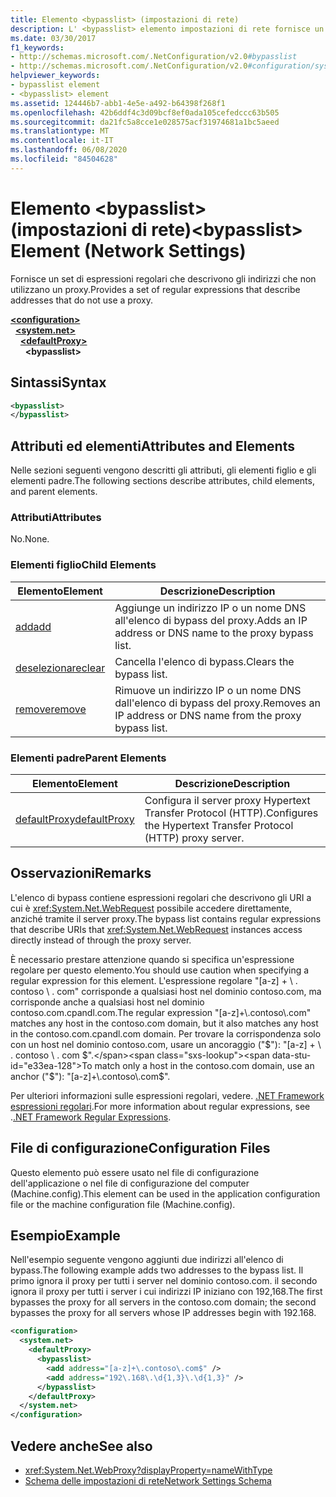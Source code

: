 ```yaml
---
title: Elemento <bypasslist> (impostazioni di rete)
description: L' <bypasslist> elemento impostazioni di rete fornisce un set di espressioni regolari che descrivono gli indirizzi che non utilizzano un proxy nel .NET Framework.
ms.date: 03/30/2017
f1_keywords:
- http://schemas.microsoft.com/.NetConfiguration/v2.0#bypasslist
- http://schemas.microsoft.com/.NetConfiguration/v2.0#configuration/system.net/defaultProxy/bypasslist
helpviewer_keywords:
- bypasslist element
- <bypasslist> element
ms.assetid: 124446b7-abb1-4e5e-a492-b64398f268f1
ms.openlocfilehash: 42b6ddf4c3d09bcf8ef0ada105cefedccc63b505
ms.sourcegitcommit: da21fc5a8cce1e028575acf31974681a1bc5aeed
ms.translationtype: MT
ms.contentlocale: it-IT
ms.lasthandoff: 06/08/2020
ms.locfileid: "84504628"
---
```

# <a name="bypasslist-element-network-settings"></a><span data-ttu-id="e33ea-103">Elemento \<bypasslist> (impostazioni di rete)</span><span class="sxs-lookup"><span data-stu-id="e33ea-103">\<bypasslist> Element (Network Settings)</span></span>
<span data-ttu-id="e33ea-104">Fornisce un set di espressioni regolari che descrivono gli indirizzi che non utilizzano un proxy.</span><span class="sxs-lookup"><span data-stu-id="e33ea-104">Provides a set of regular expressions that describe addresses that do not use a proxy.</span></span>  

[**\<configuration>**](../configuration-element.md)\
&nbsp;&nbsp;[**\<system.net>**](system-net-element-network-settings.md)\
&nbsp;&nbsp;&nbsp;&nbsp;[**\<defaultProxy>**](defaultproxy-element-network-settings.md)\
&nbsp;&nbsp;&nbsp;&nbsp;&nbsp;&nbsp;**\<bypasslist>**

## <a name="syntax"></a><span data-ttu-id="e33ea-105">Sintassi</span><span class="sxs-lookup"><span data-stu-id="e33ea-105">Syntax</span></span>  
  
```xml  
<bypasslist>
</bypasslist>  
```  
  
## <a name="attributes-and-elements"></a><span data-ttu-id="e33ea-106">Attributi ed elementi</span><span class="sxs-lookup"><span data-stu-id="e33ea-106">Attributes and Elements</span></span>  
 <span data-ttu-id="e33ea-107">Nelle sezioni seguenti vengono descritti gli attributi, gli elementi figlio e gli elementi padre.</span><span class="sxs-lookup"><span data-stu-id="e33ea-107">The following sections describe attributes, child elements, and parent elements.</span></span>  
  
### <a name="attributes"></a><span data-ttu-id="e33ea-108">Attributi</span><span class="sxs-lookup"><span data-stu-id="e33ea-108">Attributes</span></span>  
 <span data-ttu-id="e33ea-109">No.</span><span class="sxs-lookup"><span data-stu-id="e33ea-109">None.</span></span>  
  
### <a name="child-elements"></a><span data-ttu-id="e33ea-110">Elementi figlio</span><span class="sxs-lookup"><span data-stu-id="e33ea-110">Child Elements</span></span>  
  
|<span data-ttu-id="e33ea-111">**Elemento**</span><span class="sxs-lookup"><span data-stu-id="e33ea-111">**Element**</span></span>|<span data-ttu-id="e33ea-112">**Descrizione**</span><span class="sxs-lookup"><span data-stu-id="e33ea-112">**Description**</span></span>|  
|-----------------|---------------------|  
|[<span data-ttu-id="e33ea-113">add</span><span class="sxs-lookup"><span data-stu-id="e33ea-113">add</span></span>](add-element-for-bypasslist-network-settings.md)|<span data-ttu-id="e33ea-114">Aggiunge un indirizzo IP o un nome DNS all'elenco di bypass del proxy.</span><span class="sxs-lookup"><span data-stu-id="e33ea-114">Adds an IP address or DNS name to the proxy bypass list.</span></span>|  
|[<span data-ttu-id="e33ea-115">deselezionare</span><span class="sxs-lookup"><span data-stu-id="e33ea-115">clear</span></span>](clear-element-for-bypasslist-network-settings.md)|<span data-ttu-id="e33ea-116">Cancella l'elenco di bypass.</span><span class="sxs-lookup"><span data-stu-id="e33ea-116">Clears the bypass list.</span></span>|  
|[<span data-ttu-id="e33ea-117">remove</span><span class="sxs-lookup"><span data-stu-id="e33ea-117">remove</span></span>](remove-element-for-bypasslist-network-settings.md)|<span data-ttu-id="e33ea-118">Rimuove un indirizzo IP o un nome DNS dall'elenco di bypass del proxy.</span><span class="sxs-lookup"><span data-stu-id="e33ea-118">Removes an IP address or DNS name from the proxy bypass list.</span></span>|  
  
### <a name="parent-elements"></a><span data-ttu-id="e33ea-119">Elementi padre</span><span class="sxs-lookup"><span data-stu-id="e33ea-119">Parent Elements</span></span>  
  
|<span data-ttu-id="e33ea-120">**Elemento**</span><span class="sxs-lookup"><span data-stu-id="e33ea-120">**Element**</span></span>|<span data-ttu-id="e33ea-121">**Descrizione**</span><span class="sxs-lookup"><span data-stu-id="e33ea-121">**Description**</span></span>|  
|-----------------|---------------------|  
|[<span data-ttu-id="e33ea-122">defaultProxy</span><span class="sxs-lookup"><span data-stu-id="e33ea-122">defaultProxy</span></span>](defaultproxy-element-network-settings.md)|<span data-ttu-id="e33ea-123">Configura il server proxy Hypertext Transfer Protocol (HTTP).</span><span class="sxs-lookup"><span data-stu-id="e33ea-123">Configures the Hypertext Transfer Protocol (HTTP) proxy server.</span></span>|  
  
## <a name="remarks"></a><span data-ttu-id="e33ea-124">Osservazioni</span><span class="sxs-lookup"><span data-stu-id="e33ea-124">Remarks</span></span>  
 <span data-ttu-id="e33ea-125">L'elenco di bypass contiene espressioni regolari che descrivono gli URI a cui è <xref:System.Net.WebRequest> possibile accedere direttamente, anziché tramite il server proxy.</span><span class="sxs-lookup"><span data-stu-id="e33ea-125">The bypass list contains regular expressions that describe URIs that <xref:System.Net.WebRequest> instances access directly instead of through the proxy server.</span></span>  
  
 <span data-ttu-id="e33ea-126">È necessario prestare attenzione quando si specifica un'espressione regolare per questo elemento.</span><span class="sxs-lookup"><span data-stu-id="e33ea-126">You should use caution when specifying a regular expression for this element.</span></span> <span data-ttu-id="e33ea-127">L'espressione regolare "[a-z] + \\ . contoso \\ . com" corrisponde a qualsiasi host nel dominio contoso.com, ma corrisponde anche a qualsiasi host nel dominio contoso.com.cpandl.com.</span><span class="sxs-lookup"><span data-stu-id="e33ea-127">The regular expression "[a-z]+\\.contoso\\.com" matches any host in the contoso.com domain, but it also matches any host in the contoso.com.cpandl.com domain.</span></span> <span data-ttu-id="e33ea-128">Per trovare la corrispondenza solo con un host nel dominio contoso.com, usare un ancoraggio ("$"): "[a-z] + \\ . contoso \\ . com $".</span><span class="sxs-lookup"><span data-stu-id="e33ea-128">To match only a host in the contoso.com domain, use an anchor ("$"): "[a-z]+\\.contoso\\.com$".</span></span>  
  
 <span data-ttu-id="e33ea-129">Per ulteriori informazioni sulle espressioni regolari, vedere. [.NET Framework espressioni regolari](../../../../standard/base-types/regular-expressions.md).</span><span class="sxs-lookup"><span data-stu-id="e33ea-129">For more information about regular expressions, see .[.NET Framework Regular Expressions](../../../../standard/base-types/regular-expressions.md).</span></span>  
  
## <a name="configuration-files"></a><span data-ttu-id="e33ea-130">File di configurazione</span><span class="sxs-lookup"><span data-stu-id="e33ea-130">Configuration Files</span></span>  
 <span data-ttu-id="e33ea-131">Questo elemento può essere usato nel file di configurazione dell'applicazione o nel file di configurazione del computer (Machine.config).</span><span class="sxs-lookup"><span data-stu-id="e33ea-131">This element can be used in the application configuration file or the machine configuration file (Machine.config).</span></span>  
  
## <a name="example"></a><span data-ttu-id="e33ea-132">Esempio</span><span class="sxs-lookup"><span data-stu-id="e33ea-132">Example</span></span>  
 <span data-ttu-id="e33ea-133">Nell'esempio seguente vengono aggiunti due indirizzi all'elenco di bypass.</span><span class="sxs-lookup"><span data-stu-id="e33ea-133">The following example adds two addresses to the bypass list.</span></span> <span data-ttu-id="e33ea-134">Il primo ignora il proxy per tutti i server nel dominio contoso.com. il secondo ignora il proxy per tutti i server i cui indirizzi IP iniziano con 192,168.</span><span class="sxs-lookup"><span data-stu-id="e33ea-134">The first bypasses the proxy for all servers in the contoso.com domain; the second bypasses the proxy for all servers whose IP addresses begin with 192.168.</span></span>  
  
```xml  
<configuration>  
  <system.net>  
    <defaultProxy>  
      <bypasslist>  
        <add address="[a-z]+\.contoso\.com$" />  
        <add address="192\.168\.\d{1,3}\.\d{1,3}" />  
      </bypasslist>  
    </defaultProxy>  
  </system.net>  
</configuration>  
```  
  
## <a name="see-also"></a><span data-ttu-id="e33ea-135">Vedere anche</span><span class="sxs-lookup"><span data-stu-id="e33ea-135">See also</span></span>

- <xref:System.Net.WebProxy?displayProperty=nameWithType>
- [<span data-ttu-id="e33ea-136">Schema delle impostazioni di rete</span><span class="sxs-lookup"><span data-stu-id="e33ea-136">Network Settings Schema</span></span>](index.md)
